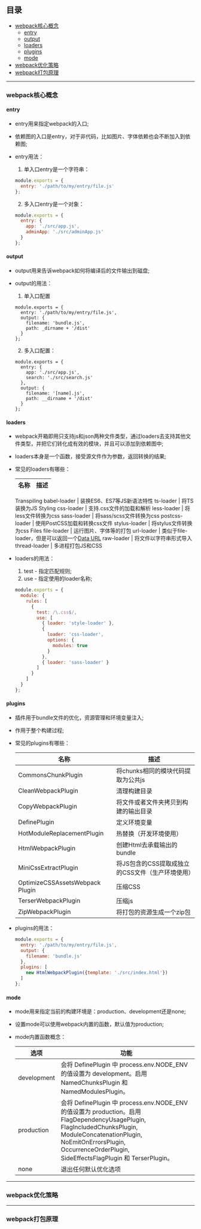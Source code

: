 ## 目录
* [webpack核心概念](#webpack核心概念)  
  * [entry](#entry)
  * [output](#output)
  * [loaders](#loaders)
  * [plugins](#plugins)
  * [mode](#mode)
* [webpack优化策略](#webpack优化策略)
* [webpack打包原理](#webpack打包原理)

***
### webpack核心概念

#### entry
- entry用来指定webpack的入口;
- 依赖图的入口是entry，对于非代码，比如图片、字体依赖也会不断加入到依赖图;
- entry用法：

  1. 单入口entry是一个字符串：
  ```javascript
  module.exports = {
    entry: './path/to/my/entry/file.js'
  };
  ```
  
  2. 多入口entry是一个对象：
  ```javascript
  module.exports = {
    entry: {
      app: './src/app.js',
      adminApp: './src/adminApp.js'
    }
  };
  ```
#### output
- output用来告诉webpack如何将编译后的文件输出到磁盘;
- output的用法：

  1. 单入口配置
  ```
  module.exports = {
    entry: './path/to/my/entry/file.js',
    output: {
      filename: 'bundle.js',
      path: _dirname + '/dist'
    }
  };
  ```

  2. 多入口配置：
  ```
  module.exports = {
    entry: {
      app: './src/app.js',
      search: './src/search.js'
    },
    output: {
      filename: '[name].js',
      path: __dirname + '/dist'
    }
  };
  ```
#### loaders
- webpack开箱即用只支持js和json两种文件类型，通过loaders去支持其他文件类型，并把它们转化成有效的模块，并且可以添加到依赖图中;
- loaders本身是一个函数，接受源文件作为参数，返回转换的结果;
- 常见的loaders有哪些：
  
  名称 | 描述
  ------ | ------
  Transpiling
  babel-loader | 装换ES6、ES7等JS新语法特性
  ts-loader | 将TS装换为JS
  Styling
  css-loader | 支持.css文件的加载和解析
  less-loader | 将less文件转换为css
  sass-loader | 将sass/scss文件转换为css
  postcss-loader | 使用PostCSS加载和转换css文件
  stylus-loader | 将stylus文件转换为css
  Files
  file-loader | 运行图片、字体等的打包
  url-loader | 类似于file-loader，但是可以返回一个[Data URL](https://tools.ietf.org/html/rfc2397)
  raw-loader | 将文件以字符串形式导入
  thread-loader | 多进程打包JS和CSS
  
- loaders的用法：
  1. test - 指定匹配规则;
  2. use - 指定使用的loader名称;
  
  ```javascript
  module.exports = {
    module: {
      rules: [
        {
          test: /\.css$/,
          use: [
            { loader: 'style-loader' },
            {
              loader: 'css-loader',
              options: {
                modules: true
              }
            },
            { loader: 'sass-loader' }
          ]
        }
      ]
    }
  };
  ```
#### plugins
- 插件用于bundle文件的优化，资源管理和环境变量注入;
- 作用于整个构建过程;
- 常见的plugins有哪些：

  名称 | 描述
  ------ | ------
  CommonsChunkPlugin | 将chunks相同的模块代码提取为公共js
  CleanWebpackPlugin | 清理构建目录
  CopyWebpackPlugin | 将文件或者文件夹拷贝到构建的输出目录
  DefinePlugin | 定义环境变量
  HotModuleReplacementPlugin | 热替换（开发环境使用）
  HtmlWebpackPlugin | 创建Html去承载输出的bundle
  MiniCssExtractPlugin | 将JS包含的CSS提取成独立的CSS文件（生产环境使用）
  OptimizeCSSAssetsWebpack Plugin | 压缩CSS
  TerserWebpackPlugin | 压缩js
  ZipWebpackPlugin | 将打包的资源生成一个zip包
  
- plugins的用法：

  ```javascript
  module.exports = {
    entry: './path/to/my/entry/file.js',
    output: {
      filename: 'bundle.js'
    },
    plugins: [
      new HtmlWebpackPlugin({template: './src/index.html'})
    ]
  };
  ```
#### mode
- mode用来指定当前的构建环境是：production、development还是none;
- 设置mode可以使用webpack内置的函数，默认值为production;
- mode内置函数概念：

  选项 | 功能
  ------ | ------
  development | 会将 DefinePlugin 中 process.env.NODE_ENV 的值设置为 development。启用 NamedChunksPlugin 和 NamedModulesPlugin。
  production | 会将 DefinePlugin 中 process.env.NODE_ENV 的值设置为 production。启用 FlagDependencyUsagePlugin, FlagIncludedChunksPlugin, ModuleConcatenationPlugin, NoEmitOnErrorsPlugin, OccurrenceOrderPlugin, SideEffectsFlagPlugin 和 TerserPlugin。
  none | 退出任何默认优化选项

***
### webpack优化策略

***
### webpack打包原理
